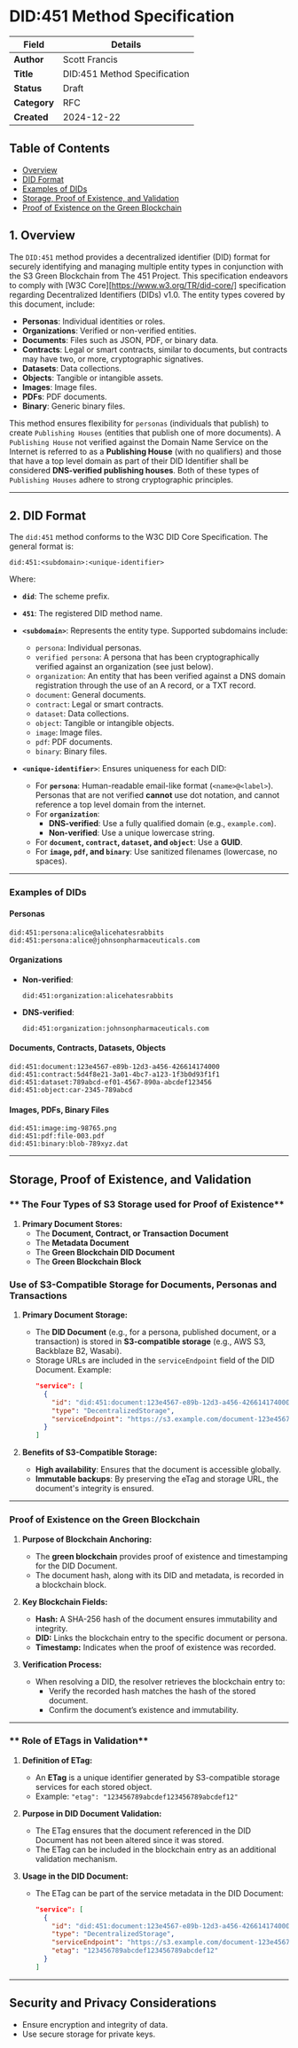 
# **DID:451 Method Specification**

| **Field**       | **Details**                                  |
|------------------|---------------------------------------------|
| **Author**      | Scott Francis                                |
| **Title**      | DID:451 Method Specification                                |
| **Status**      | Draft                                       |
| **Category**    | RFC                                         |
| **Created**     | 2024-12-22                                  |

## Table of Contents  

- [Overview](#overview)  
- [DID Format](#did-format)  
- [Examples of DIDs](#example)  
- [Storage, Proof of Existence, and Validation](#storage)  
- [Proof of Existence on the Green Blockchain](#greenblockchain)

  
## **1. Overview**

The `DID:451` method provides a decentralized identifier (DID) format for securely identifying and managing multiple entity types in conjunction with the S3 Green Blockchain from The 451 Project.  This specification endeavors to comply with [W3C Core][https://www.w3.org/TR/did-core/] specification regarding Decentralized Identifiers (DIDs) v1.0.  The entity types covered by this document, include:
- **Personas**: Individual identities or roles.
- **Organizations**: Verified or non-verified entities.
- **Documents**: Files such as JSON, PDF, or binary data.
- **Contracts**: Legal or smart contracts, similar to documents, but contracts may have two, or more, cryptographic signatives.
- **Datasets**: Data collections.
- **Objects**: Tangible or intangible assets.
- **Images**: Image files.
- **PDFs**: PDF documents.
- **Binary**: Generic binary files.

This method ensures flexibility for `personas` (individuals that publish) to create `Publishing Houses` (entities that publish one of more documents).  A `Publishing House` not verified against the Domain Name Service on the Internet is referred to as a **Publishing House** (with no qualifiers) and those that have a top level domain as part of their DID Identifier shall be considered **DNS-verified publishing houses**.  Both of these types of `Publishing Houses` adhere to strong cryptographic principles.

---

## **2. DID Format**

The `did:451` method conforms to the W3C DID Core Specification. The general format is:

```plaintext
did:451:<subdomain>:<unique-identifier>
```

Where:
- **`did`**: The scheme prefix.
- **`451`**: The registered DID method name.
- **`<subdomain>`**: Represents the entity type. Supported subdomains include:
    - `persona`: Individual personas.
    - `verified persona`: A persona that has been cryptographically verified against an organization (see just below).
    - `organization`: An entity that has been verified against a DNS domain registration through the use of an A record, or a TXT record.
    - `document`: General documents.
    - `contract`: Legal or smart contracts.
    - `dataset`: Data collections.
    - `object`: Tangible or intangible objects.
    - `image`: Image files.
    - `pdf`: PDF documents.
    - `binary`: Binary files.

- **`<unique-identifier>`**: Ensures uniqueness for each DID:
    - For **`persona`**: Human-readable email-like format (`<name>@<label>`).  Personas that are not verified **cannot** use dot notation, and cannot reference a top level domain from the internet.  
    - For **`organization`**: 
        - **DNS-verified**: Use a fully qualified domain (e.g., `example.com`).
        - **Non-verified**: Use a unique lowercase string.
    - For **`document`, `contract`, `dataset`, and `object`**: Use a **GUID**.
    - For **`image`, `pdf`, and `binary`**: Use sanitized filenames (lowercase, no spaces).

---

### **Examples of DIDs**

#### **Personas**
```plaintext
did:451:persona:alice@alicehatesrabbits
did:451:persona:alice@johnsonpharmaceuticals.com
```

#### **Organizations**
- **Non-verified**:
    ```plaintext
    did:451:organization:alicehatesrabbits
    ```
- **DNS-verified**:
    ```plaintext
    did:451:organization:johnsonpharmaceuticals.com
    ```

#### **Documents, Contracts, Datasets, Objects**
```plaintext
did:451:document:123e4567-e89b-12d3-a456-426614174000
did:451:contract:5d4f8e21-3a01-4bc7-a123-1f3b0d93f1f1
did:451:dataset:789abcd-ef01-4567-890a-abcdef123456
did:451:object:car-2345-789abcd
```

#### **Images, PDFs, Binary Files**
```plaintext
did:451:image:img-98765.png
did:451:pdf:file-003.pdf
did:451:binary:blob-789xyz.dat
```

---

## **Storage, Proof of Existence, and Validation**

### ** The Four Types of S3 Storage used for Proof of Existence**
1. **Primary Document Stores:**
   - The **Document, Contract, or Transaction Document**
   - The **Metadata Document**
   - The **Green Blockchain DID Document**
   - The **Green Blockchain Block**
    
### **Use of S3-Compatible Storage for Documents, Personas and Transactions**
1. **Primary Document Storage:**
   - The **DID Document** (e.g., for a persona, published document, or a transaction) is stored in **S3-compatible storage** (e.g., AWS S3, Backblaze B2, Wasabi).
   - Storage URLs are included in the `serviceEndpoint` field of the DID Document. Example:
     ```json
     "service": [
       {
         "id": "did:451:document:123e4567-e89b-12d3-a456-426614174000#storage",
         "type": "DecentralizedStorage",
         "serviceEndpoint": "https://s3.example.com/document-123e4567-e89b-12d3-a456-426614174000"
       }
     ]
     ```

2. **Benefits of S3-Compatible Storage:**
   - **High availability**: Ensures that the document is accessible globally.
   - **Immutable backups**: By preserving the eTag and storage URL, the document's integrity is ensured.

---

### **Proof of Existence on the Green Blockchain**
1. **Purpose of Blockchain Anchoring:**
   - The **green blockchain** provides proof of existence and timestamping for the DID Document.
   - The document hash, along with its DID and metadata, is recorded in a blockchain block.

2. **Key Blockchain Fields:**
   - **Hash:** A SHA-256 hash of the document ensures immutability and integrity.
   - **DID:** Links the blockchain entry to the specific document or persona.
   - **Timestamp:** Indicates when the proof of existence was recorded.

3. **Verification Process:**
   - When resolving a DID, the resolver retrieves the blockchain entry to:
     - Verify the recorded hash matches the hash of the stored document.
     - Confirm the document’s existence and immutability.

---

### ** Role of ETags in Validation**
1. **Definition of ETag:**
   - An **ETag** is a unique identifier generated by S3-compatible storage services for each stored object.
   - Example: `"etag": "123456789abcdef123456789abcdef12"`

2. **Purpose in DID Document Validation:**
   - The ETag ensures that the document referenced in the DID Document has not been altered since it was stored.
   - The ETag can be included in the blockchain entry as an additional validation mechanism.

3. **Usage in the DID Document:**
   - The ETag can be part of the service metadata in the DID Document:
     ```json
     "service": [
       {
         "id": "did:451:document:123e4567-e89b-12d3-a456-426614174000#storage",
         "type": "DecentralizedStorage",
         "serviceEndpoint": "https://s3.example.com/document-123e4567-e89b-12d3-a456-426614174000",
         "etag": "123456789abcdef123456789abcdef12"
       }
     ]
     ```

---

## **Security and Privacy Considerations**
- Ensure encryption and integrity of data.
- Use secure storage for private keys.
